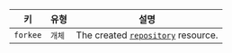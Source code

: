 | 키        | 유형   | 설명                                                                           |
| -------- | ---- | ---------------------------------------------------------------------------- |
| `forkee` | `개체` | The created [`repository`](/rest/reference/repos#get-a-repository) resource. |
